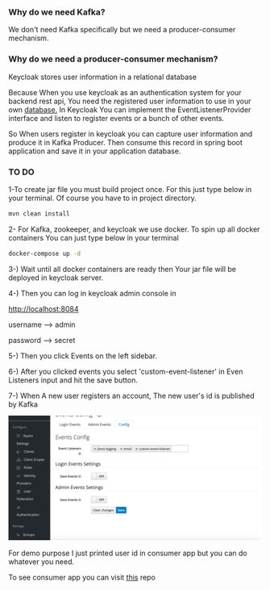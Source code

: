 ### **Why do we need Kafka?**

We don't need Kafka specifically but we need a producer-consumer mechanism.

### Why do we need a producer-consumer mechanism?

Keycloak stores user information in a relational database

Because When you use keycloak as an authentication system for your backend rest api, You need the registered user information to use in your own [database.](http://database.in/) In Keycloak You can implement the EventListenerProvider interface and listen to register events or a bunch of other events.

So When users register in keycloak you can capture user information and produce it in Kafka Producer. Then consume this record in spring boot application and save it in your application database.

### TO DO

1-To create jar file you must build project once. For this just type below in your terminal. Of course you have to in project directory.

```bash
mvn clean install
```

2- For Kafka, zookeeper, and keycloak we use docker. To spin up all docker containers You can just type below in your terminal

```bash
docker-compose up -d
```

3-) Wait until all docker containers are ready then Your jar file will be deployed in keycloak server.

4-) Then you can log in keycloak admin console in

[http://localhost:8084](http://localhost:8084)

username —> admin

password —> secret

5-) Then you click Events on the left sidebar.

6-) After you clicked events you select 'custom-event-listener' in Even Listeners input and hit the save button.

7-) When A new user registers an account, The new user's id is published by Kafka

![keycloak](/images/keycloak-event.png)

For demo purpose I  just printed user id in consumer app but you can do whatever you need.

To see consumer app you can visit [this](https://github.com/orbirpinar/spring-kafka-consumer-with-keycloak.git) repo